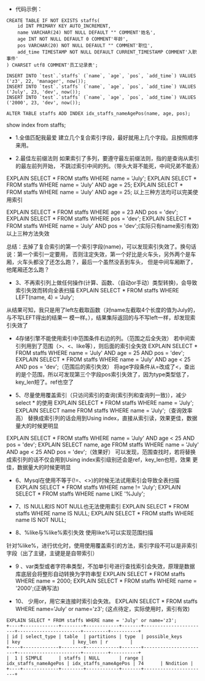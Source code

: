 - 代码示例：
```
CREATE TABLE IF NOT EXISTS staffs(
    id INT PRIMARY KEY AUTO_INCREMENT,
    name VARCHAR(24) NOT NULL DEFAULT "" COMMENT'姓名',
    age INT NOT NULL DEFAULT 0 COMMENT'年龄',
    pos VARCHAR(20) NOT NULL DEFAULT "" COMMENT'职位',
    add_time TIMESTAMP NOT NULL DEFAULT CURRENT_TIMESTAMP COMMENT'入职事件'
) CHARSET utf8 COMMENT'员工记录表';

INSERT INTO `test`.`staffs` (`name`, `age`, `pos`, `add_time`) VALUES ('z3', 22, 'manager', now());
INSERT INTO `test`.`staffs` (`name`, `age`, `pos`, `add_time`) VALUES ('July', 23, 'dev', now());
INSERT INTO `test`.`staffs` (`name`, `age`, `pos`, `add_time`) VALUES ('2000', 23, 'dev', now());

ALTER TABLE staffs ADD INDEX idx_staffs_nameAgePos(name, age, pos);
```

show index from staffs;

- 1.全值匹配我最爱
建立几个复合索引字段，最好就用上几个字段。且按照顺序来用。


- 2.最佳左前缀法则
如果索引了多列，要遵守最左前缀法则，指的是查询从索引的最左前列开始，
不跳过索引中间的列。（带头大哥不能死，中间兄弟不能丢）

EXPLAIN SELECT * FROM staffs WHERE name = 'July';
EXPLAIN SELECT * FROM staffs WHERE name = 'July' AND age = 25;
EXPLAIN SELECT * FROM staffs WHERE name = 'July' AND age = 25;
以上三种方法均可以完美使用索引


EXPLAIN SELECT * FROM staffs WHERE age = 23 AND pos = 'dev';
EXPLAIN SELECT * FROM staffs WHERE pos = 'dev';
EXPLAIN SELECT * FROM staffs WHERE name = 'July' AND pos = 'dev';(实际只有name索引有效)
以上三种方法失效

总结：去掉了复合索引的第一个索引字段(name)，可以发现索引失效了。换句话说：第一个索引一定要用，
否则注定失效，第一个好比是火车头，另外两个是车厢，火车头都没了还怎么跑？，最后一个虽然没丢到车头，
但是中间车厢断了，他尾厢还怎么跑？


- 3、不再索引列上做任何操作(计算、函数、（自动or手动）类型转换)，会导致索引失效而转向全表扫描
 EXPLAIN SELECT * FROM staffs WHERE LEFT(name, 4) = 'July';

从结果可知，我只是用了left左截取函数（对name左截取4个长度的值为July的，与不写LEFT得出的结果一
模一样。），结果集际返回的与不写left一样，却发现索引失效了


- 4存储引擎不能使用索引中范围条件右边的列。（范围之后全失效）
若中间索引列用到了范围（>、<、like等），则后面的索引全失效
EXPLAIN SELECT * FROM staffs WHERE name = 'July' AND age = 25 AND pos = 'dev';
EXPLAIN SELECT * FROM staffs WHERE name = 'July' AND age < 25 AND pos = 'dev';（范围后的索引失效）
将age字段条件从=改成了<，查出的是个范围，所以可发现第三个字段pos索引失效了，因为type类型低了，key_len短了。ref也空了


- 5、尽量使用覆盖索引（只访问索引的查询(索引列和查询列一致)），减少select * 的使用
EXPLAIN SELECT * FROM staffs WHERE name = 'July';
EXPLAIN SELECT name FROM staffs WHERE name = 'July';（查询效率高）
替换成索引列的话会用到Using index，直接从索引读，效果更佳，数据量大的时候更明显

EXPLAIN SELECT * FROM staffs WHERE name = 'July' AND age < 25 AND pos = 'dev';
EXPLAIN SELECT name, age FROM staffs WHERE name = 'July' AND age < 25 AND pos = 'dev';（效果好）
可以发现，范围查找时，若将替换成索引列的话不仅会用到Using index索引级别还会是ref，key_len也短，效果
更佳，数据量大的时候更明显

- 6、Mysql在使用不等于(!=、<>)的时候无法试用索引会导致全表扫描
EXPLAIN SELECT * FROM staffs WHERE name != 'July';
EXPLAIN SELECT * FROM staffs WHERE name LIKE '%July';

- 7、IS NULL和IS NOT NULL也无法使用索引
EXPLAIN SELECT * FROM staffs WHERE name IS NULL;
EXPLAIN SELECT * FROM staffs WHERE name IS NOT NULL;

- 8、%like与%like%索引失效
使用like%可以实现范围扫描

针对%like%，进行优化时，使用使用覆盖索引的方法，索引字段不可以是非索引字段（出了主键，主键是是自带索引）


- 9 、var类型或者字符串类型，不加单引号进行查找索引会失效，原理是数据库底层会将整形自动转换为字符串型
EXPLAIN SELECT * FROM staffs WHERE name = 2000;
EXPLAIN SELECT * FROM staffs WHERE name = '2000';(正确写法)


- 10、 少用or，用它来连接时索引会失效。
EXPLAIN SELECT * FROM staffs WHERE name='July' or name='z3';
(这点待定，实际使用时，索引有效)
```
EXPLAIN SELECT * FROM staffs WHERE name = 'July' or name='z3';
+----+-------------+--------+------------+-------+-----------------------+-----------------------+---------+----------+
| id | select_type | table  | partitions | type  | possible_keys         | key                   | key_len | r        |
+----+-------------+--------+------------+-------+-----------------------+-----------------------+---------+----------+
|  1 | SIMPLE      | staffs | NULL       | range | idx_staffs_nameAgePos | idx_staffs_nameAgePos | 74      | Nndition |
+----+-------------+--------+------------+-------+-----------------------+
```
